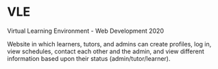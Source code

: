 # VLE
Virtual Learning Environment - Web Development 2020

Website in which learners, tutors, and admins can create profiles, log in, view schedules, contact each other and the admin, and view different information based upon their status (admin/tutor/learner).

